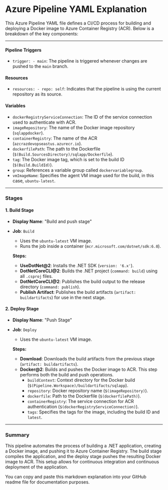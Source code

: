 # Azure Pipeline YAML Explanation

This Azure Pipeline YAML file defines a CI/CD process for building and deploying a Docker image to Azure Container Registry (ACR). Below is a breakdown of the key components:

---

#### **Pipeline Triggers**
- `trigger: - main`: The pipeline is triggered whenever changes are pushed to the `main` branch.

#### **Resources**
- `resources: - repo: self`: Indicates that the pipeline is using the current repository as its source.

#### **Variables**
- `dockerRegistryServiceConnection`: The ID of the service connection used to authenticate with ACR.
- `imageRepository`: The name of the Docker image repository (`sqlappdocker`).
- `containerRegistry`: The name of the ACR (`azcrazdevopseastus.azurecr.io`).
- `dockerfilePath`: The path to the Dockerfile (`$(Build.SourcesDirectory)/sqlapp/Dockerfile`).
- `tag`: The Docker image tag, which is set to the build ID (`$(Build.BuildId)`).
- `group`: References a variable group called `dockervariablegroup`.
- `vmImageName`: Specifies the agent VM image used for the build, in this case, `ubuntu-latest`.

---

### **Stages**

#### 1. **Build Stage**
- **Display Name**: "Build and push stage"
- **Job**: `Build`
  - Uses the `ubuntu-latest` VM image.
  - Runs the job inside a container (`mcr.microsoft.com/dotnet/sdk:6.0`).
  
  **Steps:**
  - **UseDotNet@2**: Installs the .NET SDK (`version: '6.x'`).
  - **DotNetCoreCLI@2**: Builds the .NET project (`command: build`) using all `.csproj` files.
  - **DotNetCoreCLI@2**: Publishes the build output to the release directory (`command: publish`).
  - **Publish Artifact**: Publishes the build artifacts (`artifact: buildartifacts`) for use in the next stage.

#### 2. **Deploy Stage**
- **Display Name**: "Push Stage"
- **Job**: `Deploy`
  - Uses the `ubuntu-latest` VM image.

  **Steps:**
  - **Download**: Downloads the build artifacts from the previous stage (`artifact: buildartifacts`).
  - **Docker@2**: Builds and pushes the Docker image to ACR. This step performs both the build and push operations.
    - `buildContext`: Context directory for the Docker build (`$(Pipeline.Workspace)/buildartifacts/sqlapp`).
    - `repository`: Docker repository name (`$(imageRepository)`).
    - `dockerfile`: Path to the Dockerfile (`$(dockerfilePath)`).
    - `containerRegistry`: The service connection for ACR authentication (`$(dockerRegistryServiceConnection)`).
    - `tags`: Specifies the tags for the image, including the build ID and `latest`.

---

### **Summary**
This pipeline automates the process of building a .NET application, creating a Docker image, and pushing it to Azure Container Registry. The build stage compiles the application, and the deploy stage pushes the resulting Docker image to ACR. This setup allows for continuous integration and continuous deployment of the application.

You can copy and paste this markdown explanation into your GitHub readme file for documentation purposes.